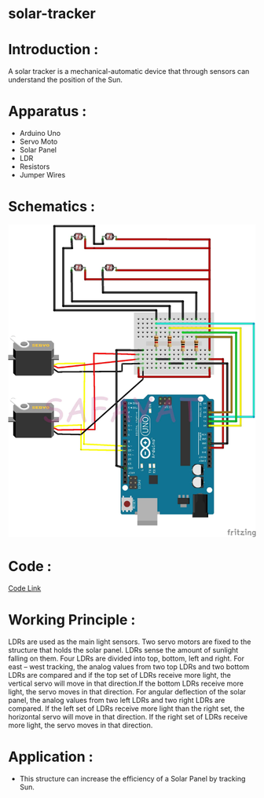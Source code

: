 # solar-tracker
# Introduction :
A solar tracker is a mechanical-automatic device that through sensors can understand the position of the Sun. 
# Apparatus : 
* Arduino Uno
* Servo Moto
* Solar Panel
* LDR
* Resistors
* Jumper Wires
# Schematics : 
![Schematics](Solar_Tracker.jpg)
# Code : 
[Code Link](Solar_Tracker.ino)
# Working Principle : 
LDRs are used as the main light sensors. Two servo motors are fixed to the structure that holds the solar panel. LDRs sense the amount of sunlight falling on them. Four LDRs are divided into top, bottom, left and right. For east – west tracking, the analog values from two top LDRs and two bottom LDRs are compared and if the top set of LDRs receive more light, the vertical servo will move in that direction.If the bottom LDRs receive more light, the servo moves in that direction. For angular deflection of the solar panel, the analog values from two left LDRs and two right LDRs are compared. If the left set of LDRs receive more light than the right set, the horizontal servo will move in that direction. If the right set of LDRs receive more light, the servo moves in that direction.
# Application : 
* This structure can increase the efficiency of a Solar Panel by tracking Sun.
